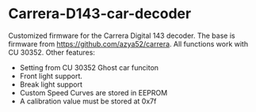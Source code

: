 # Carrera-D143-car-decoder
Customized firmware for the Carrera Digital 143 decoder. The base is firmware from https://github.com/azya52/carrera. All functions work with CU 30352. 
Other features: 
-  Setting from CU 30352 Ghost car funciton
-  Front light support.
-  Break light support
-  Custom Speed Curves are stored in EEPROM
-  A calibration value must be stored at 0x7f
